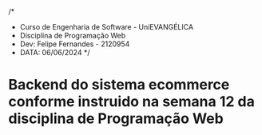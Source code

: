 /*
* Curso de Engenharia de Software - UniEVANGÉLICA
* Disciplina de Programação Web
* Dev: Felipe Fernandes - 2120954
* DATA: 06/06/2024
*/

# Backend do sistema ecommerce conforme instruido na semana 12 da disciplina de Programação Web
